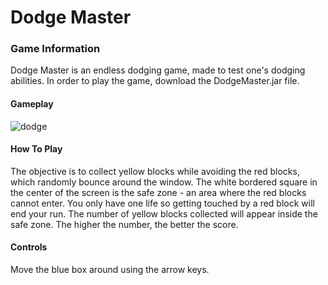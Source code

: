 # Dodge Master

### Game Information
Dodge Master is an endless dodging game, made to test one's dodging abilities. 
In order to play the game, download the DodgeMaster.jar file.

#### Gameplay
![dodge](https://user-images.githubusercontent.com/45665593/72234839-e9afbc00-359c-11ea-960a-61639a03470b.gif)

#### How To Play
The objective is to collect yellow blocks while avoiding the red blocks, which randomly bounce around the window. The white bordered square in the center of the screen is the safe zone - an area where the red blocks cannot enter. You only have one life so getting touched by a red block will end your run. The number of yellow blocks collected will appear inside the safe zone. The higher the number, the better the score.

#### Controls
Move the blue box around using the arrow keys.



